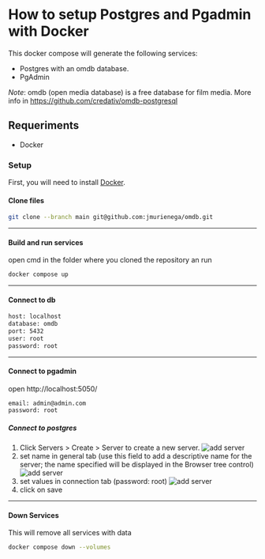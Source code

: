 # How to setup Postgres and Pgadmin with Docker

This docker compose will generate the following services:
* Postgres with an omdb database.
* PgAdmin

_Note_: omdb (open media database) is a free database for film media. More info in https://github.com/credativ/omdb-postgresql


## Requeriments 

* Docker

### Setup
First, you will need to install [Docker](https://docs.docker.com/engine/install/).

#### Clone files

```bash
git clone --branch main git@github.com:jmurienega/omdb.git
````

---

#### Build and run services
open cmd in the folder where you cloned  the repository an run
```bash
docker compose up
```

---
#### Connect to db

```bash
host: localhost
database: omdb
port: 5432
user: root
password: root
```
---

#### Connect to pgadmin
open http://localhost:5050/
```code
email: admin@admin.com
password: root
```
##### Connect to postgres
1. Click Servers > Create > Server to create a new server.
![add server](https://miro.medium.com/v2/resize:fit:720/format:webp/1*loUwEWAVFv2J15aVIVTFoA.png)
2. set name in general tab (use this field to add a descriptive name for the server; the name specified will be displayed in the Browser tree control)
![add server](https://miro.medium.com/v2/resize:fit:640/format:webp/1*KUQi0CFe1ZDHjOjOQWahJQ.png)
3. set values in connection tab (password: root)
![add server](https://miro.medium.com/v2/resize:fit:640/format:webp/1*BVTYvUuaWDnEgHHLQxF4Ug.png)
4. click on save

---
#### Down Services

This will remove all services with data

```bash
docker compose down --volumes
```